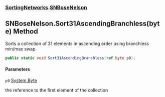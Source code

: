 ### [SortingNetworks](SortingNetworks.md 'SortingNetworks').[SNBoseNelson](SortingNetworks.SNBoseNelson.md 'SortingNetworks.SNBoseNelson')

## SNBoseNelson.Sort31AscendingBranchless(byte) Method

Sorts a collection of 31 elements in ascending order using branchless min/max swap.

```csharp
public static void Sort31AscendingBranchless(ref byte p0);
```
#### Parameters

<a name='SortingNetworks.SNBoseNelson.Sort31AscendingBranchless(byte).p0'></a>

`p0` [System.Byte](https://docs.microsoft.com/en-us/dotnet/api/System.Byte 'System.Byte')

the reference to the first element of the collection
